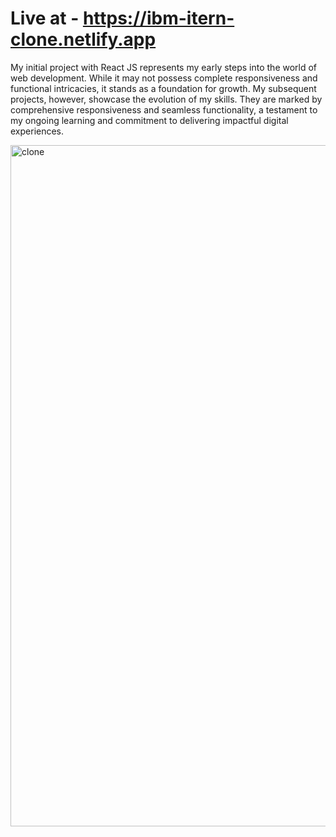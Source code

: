 # Live at - https://ibm-itern-clone.netlify.app

My initial project with React JS represents my early steps into the world of web development. While it may not possess complete responsiveness and functional intricacies, it stands as a foundation for growth. My subsequent projects, however, showcase the evolution of my skills. They are marked by comprehensive responsiveness and seamless functionality, a testament to my ongoing learning and commitment to delivering impactful digital experiences.

<img width="1090" alt="clone" src="https://github.com/Githubak2002/IBM-clone/assets/109411443/8966872d-b797-4bda-9119-1d0f149c04d9">
